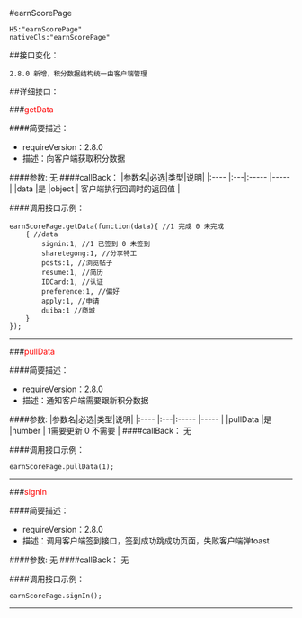 #earnScorePage
```
H5:"earnScorePage"
nativeCls:"earnScorePage"
```

##接口变化：
```
2.8.0 新增，积分数据结构统一由客户端管理
```

##详细接口：

###<font color="red">getData</font>

####简要描述：
- requireVersion：2.8.0
- 描述：向客户端获取积分数据

####参数:
无
####callBack：
|参数名|必选|类型|说明|
|:----    |:---|:----- |-----   |
|data |是  |object | 客户端执行回调时的返回值  |

####调用接口示例：
```
earnScorePage.getData(function(data){ //1 完成 0 未完成 
	{ //data 
		signin:1, //1 已签到 0 未签到
		sharetegong:1, //分享特工
		posts:1, //浏览帖子
		resume:1, //简历
		IDCard:1, //认证
		preference:1, //偏好
		apply:1, //申请
		duiba:1 //商城
	}
});
```
***


###<font color="red">pullData</font>

####简要描述：
- requireVersion：2.8.0
- 描述：通知客户端需要跟新积分数据

####参数:
|参数名|必选|类型|说明|
|:----    |:---|:----- |-----   |
|pullData |是  |number | 1需要更新 0 不需要  |
####callBack：
无

####调用接口示例：
```
earnScorePage.pullData(1);
```
***

###<font color="red">signIn</font>

####简要描述：
- requireVersion：2.8.0
- 描述：调用客户端签到接口，签到成功跳成功页面，失败客户端弹toast

####参数:
无
####callBack：
无

####调用接口示例：
```
earnScorePage.signIn();
```
***